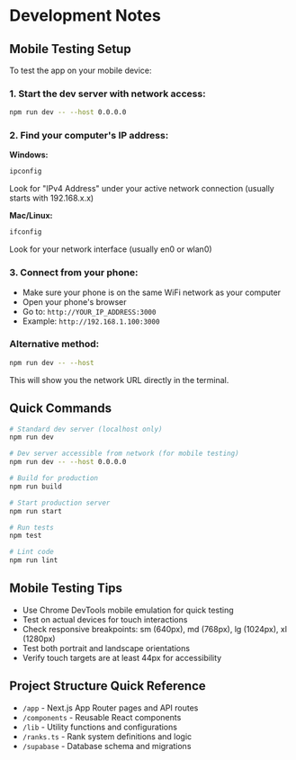 # Development Notes

## Mobile Testing Setup

To test the app on your mobile device:

### 1. Start the dev server with network access:
```bash
npm run dev -- --host 0.0.0.0
```

### 2. Find your computer's IP address:
**Windows:**
```bash
ipconfig
```
Look for "IPv4 Address" under your active network connection (usually starts with 192.168.x.x)

**Mac/Linux:**
```bash
ifconfig
```
Look for your network interface (usually en0 or wlan0)

### 3. Connect from your phone:
- Make sure your phone is on the same WiFi network as your computer
- Open your phone's browser
- Go to: `http://YOUR_IP_ADDRESS:3000`
- Example: `http://192.168.1.100:3000`

### Alternative method:
```bash
npm run dev -- --host
```
This will show you the network URL directly in the terminal.

## Quick Commands

```bash
# Standard dev server (localhost only)
npm run dev

# Dev server accessible from network (for mobile testing)
npm run dev -- --host 0.0.0.0

# Build for production
npm run build

# Start production server
npm run start

# Run tests
npm test

# Lint code
npm run lint
```

## Mobile Testing Tips

- Use Chrome DevTools mobile emulation for quick testing
- Test on actual devices for touch interactions
- Check responsive breakpoints: sm (640px), md (768px), lg (1024px), xl (1280px)
- Test both portrait and landscape orientations
- Verify touch targets are at least 44px for accessibility

## Project Structure Quick Reference

- `/app` - Next.js App Router pages and API routes
- `/components` - Reusable React components
- `/lib` - Utility functions and configurations
- `/ranks.ts` - Rank system definitions and logic
- `/supabase` - Database schema and migrations